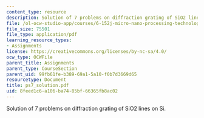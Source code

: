 ```yaml
---
content_type: resource
description: Solution of 7 problems on diffraction grating of SiO2 lines on Si.
file: /ol-ocw-studio-app/courses/6-152j-micro-nano-processing-technology-fall-2005/8feed1c6a106ba7485bf66365fb8ac02_ps7_solution.pdf
file_size: 75501
file_type: application/pdf
learning_resource_types:
- Assignments
license: https://creativecommons.org/licenses/by-nc-sa/4.0/
ocw_type: OCWFile
parent_title: Assignments
parent_type: CourseSection
parent_uid: 99fb61fe-b389-69a1-5a10-f0b7d3669d65
resourcetype: Document
title: ps7_solution.pdf
uid: 8feed1c6-a106-ba74-85bf-66365fb8ac02
---
```

Solution of 7 problems on diffraction grating of SiO2 lines on Si.